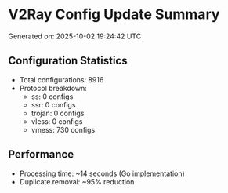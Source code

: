 # V2Ray Config Update Summary
Generated on: 2025-10-02 19:24:42 UTC

## Configuration Statistics
- Total configurations: 8916
- Protocol breakdown:
  - ss: 0 configs
  - ssr: 0 configs
  - trojan: 0 configs
  - vless: 0 configs
  - vmess: 730 configs

## Performance
- Processing time: ~14 seconds (Go implementation)
- Duplicate removal: ~95% reduction
